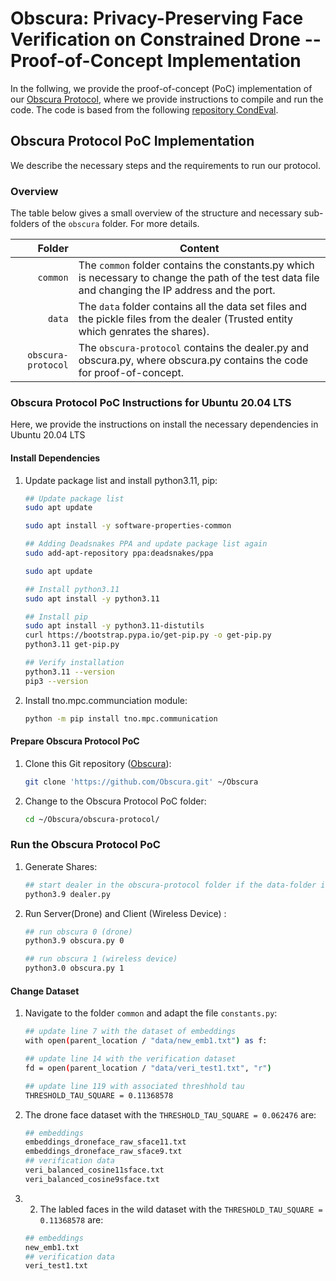 # Obscura: Privacy-Preserving Face Verification on Constrained Drone -- Proof-of-Concept Implementation


In the follwing, we provide the proof-of-concept (PoC) implementation of our [Obscura Protocol](#obscura-protocol-poc-implementation), where we provide instructions to compile and run the code.
The code is based from the following [repository CondEval](https://github.com/nann-cheng/CondEval).
## Obscura Protocol PoC Implementation

We describe the necessary steps and the requirements to run our protocol.

### Overview
The table below gives a small overview of the structure and necessary sub-folders of the `obscura` folder. For more details.

| Folder | Content |
| -----: | ------- |
| ```common``` | The `common` folder contains the constants.py which is necessary to change the path of the test data file and changing the IP address and the port. |
| ```data``` | The `data` folder contains all the data set files and the pickle files from the dealer (Trusted entity which genrates the shares).  |
| ```obscura-protocol``` | The `obscura-protocol` contains the dealer.py and obscura.py, where obscura.py contains the code for proof-of-concept.|


### Obscura Protocol PoC Instructions for Ubuntu 20.04 LTS

Here, we provide the instructions on install the necessary dependencies in Ubuntu 20.04 LTS

#### Install Dependencies

1. Update package list and install python3.11, pip:

   ```bash
   ## Update package list
   sudo apt update
   
   sudo apt install -y software-properties-common
   
   ## Adding Deadsnakes PPA and update package list again
   sudo add-apt-repository ppa:deadsnakes/ppa

   sudo apt update
   
   ## Install python3.11
   sudo apt install -y python3.11
   
   ## Install pip
   sudo apt install -y python3.11-distutils
   curl https://bootstrap.pypa.io/get-pip.py -o get-pip.py
   python3.11 get-pip.py
   
   ## Verify installation
   python3.11 --version
   pip3 --version
   ```

1. Install tno.mpc.communciation module:

   ```bash
   python -m pip install tno.mpc.communication
   ```


#### Prepare Obscura Protocol PoC

1. Clone this Git repository ([Obscura](https://github.com/Obscura.git)):

   ```bash
   git clone 'https://github.com/Obscura.git' ~/Obscura
   ```

1. Change to the Obscura Protocol PoC folder:

   ```bash
   cd ~/Obscura/obscura-protocol/
   ```


### Run the Obscura Protocol PoC

1. Generate Shares:

   ```bash
   ## start dealer in the obscura-protocol folder if the data-folder is empty to generate new shares
   python3.9 dealer.py   
   ```

2. Run Server(Drone) and Client (Wireless Device) :
   
   ```bash
   ## run obscura 0 (drone)
   python3.9 obscura.py 0

   ## run obscura 1 (wireless device)
   python3.0 obscura.py 1
   ```
#### Change Dataset

1. Navigate to the folder `common` and adapt the file `constants.py`:
   ```bash
   ## update line 7 with the dataset of embeddings
   with open(parent_location / "data/new_emb1.txt") as f:

   ## update line 14 with the verification dataset
   fd = open(parent_location / "data/veri_test1.txt", "r")
   
   ## update line 119 with associated threshhold tau
   THRESHOLD_TAU_SQUARE = 0.11368578
   ```
2. The drone face dataset with the `THRESHOLD_TAU_SQUARE = 0.062476` are:
   ```bash
   ## embeddings
   embeddings_droneface_raw_sface11.txt
   embeddings_droneface_raw_sface9.txt
   ## verification data
   veri_balanced_cosine11sface.txt
   veri_balanced_cosine9sface.txt
   ```
3. 2. The labled faces in the wild dataset with the `THRESHOLD_TAU_SQUARE = 0.11368578` are:
   ```bash
   ## embeddings
   new_emb1.txt
   ## verification data
   veri_test1.txt
   
